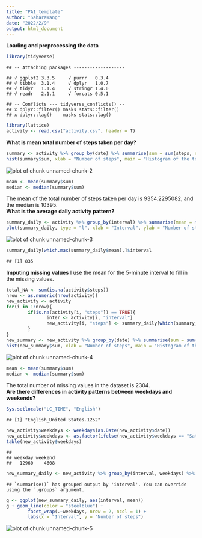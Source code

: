```yaml
---
title: "PA1_template"
author: "SaharaWang"
date: "2022/2/9"
output: html_document
---
```

**Loading and preprocessing the data**

```r
library(tidyverse)
```

```
## -- Attaching packages -------------------
```

```
## √ ggplot2 3.3.5     √ purrr   0.3.4
## √ tibble  3.1.4     √ dplyr   1.0.7
## √ tidyr   1.1.4     √ stringr 1.4.0
## √ readr   2.1.1     √ forcats 0.5.1
```

```
## -- Conflicts --- tidyverse_conflicts() --
## x dplyr::filter() masks stats::filter()
## x dplyr::lag()    masks stats::lag()
```

```r
library(lattice)
activity <- read.csv("activity.csv", header = T)
```

**What is mean total number of steps taken per day?** 

```r
summary <- activity %>% group_by(date) %>% summarise(sum = sum(steps, na.rm = TRUE))
hist(summary$sum, xlab = "Number of steps", main = "Histogram of the total number of steps taken each day")
```

![plot of chunk unnamed-chunk-2](figure/unnamed-chunk-2-1.png)

```r
mean <- mean(summary$sum)
median <- median(summary$sum)
```
The mean of the total number of steps taken per day is 9354.2295082, and the median is 10395.  
**What is the average daily activity pattern?**

```r
summary_daily <- activity %>% group_by(interval) %>% summarise(mean = mean(steps, na.rm = TRUE))
plot(summary_daily, type = "l", xlab = "Interval", ylab = "Number of steps")
```

![plot of chunk unnamed-chunk-3](figure/unnamed-chunk-3-1.png)

```r
summary_daily[which.max(summary_daily$mean),]$interval
```

```
## [1] 835
```
**Imputing missing values**
I use the mean for the 5-minute interval to fill in the missing values.  

```r
total_NA <- sum(is.na(activity$steps))
nrow <- as.numeric(nrow(activity))
new_activity <- activity
for(i in 1:nrow){
        if(is.na(activity[i, "steps"]) == TRUE){
               inter <- activity[i, "interval"]
               new_activity[i, "steps"] <- summary_daily[which(summary_daily$interval == inter),]$mean
        }
}
new_summary <- new_activity %>% group_by(date) %>% summarise(sum = sum(steps, na.rm = TRUE))
hist(new_summary$sum, xlab = "Number of steps", main = "Histogram of the total number of steps taken each day -- NA imputed")
```

![plot of chunk unnamed-chunk-4](figure/unnamed-chunk-4-1.png)

```r
mean <- mean(summary$sum)
median <- median(summary$sum)
```
The total number of missing values in the dataset is 2304.  
**Are there differences in activity patterns between weekdays and weekends?**

```r
Sys.setlocale("LC_TIME", "English")
```

```
## [1] "English_United States.1252"
```

```r
new_activity$weekdays <- weekdays(as.Date(new_activity$date))
new_activity$weekdays <- as.factor(ifelse(new_activity$weekdays == "Saturday" | new_activity$weekdays == "Sunday", "weekend", "weekday"))
table(new_activity$weekdays)
```

```
## 
## weekday weekend 
##   12960    4608
```

```r
new_summary_daily <- new_activity %>% group_by(interval, weekdays) %>% summarise(mean = mean(steps))
```

```
## `summarise()` has grouped output by 'interval'. You can override using the `.groups` argument.
```

```r
g <- ggplot(new_summary_daily, aes(interval, mean))
g + geom_line(color = "steelblue") + 
        facet_wrap(.~weekdays, nrow = 2, ncol = 1) +
        labs(x = "Interval", y = "Number of steps")
```

![plot of chunk unnamed-chunk-5](figure/unnamed-chunk-5-1.png)
